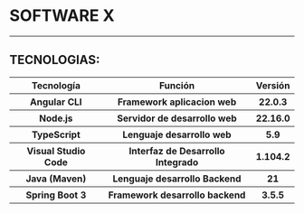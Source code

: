 <h1>
  SOFTWARE X
</h1> <hr>

<h2>
  TECNOLOGIAS:
</h2>
<table>
  <tr>
    <th>Tecnología</th>
    <th>Función</th>
    <th>Versión</th>
  </tr>
  <tr>
    <th>Angular CLI</th>
    <th>Framework aplicacion web</th>
    <th>22.0.3</th>
  </tr>
  <tr>
    <th>Node.js</th>
    <th>Servidor de desarrollo web</th>
    <th>22.16.0</th>
  </tr>
  <tr>
    <th>TypeScript</th>
    <th>Lenguaje desarrollo web</th>
    <th>5.9</th>  
  </tr>
  <tr>
    <th>Visual Studio Code</th>
    <th>Interfaz de Desarrollo Integrado</th>
    <th>1.104.2</th>
  </tr>
  <tr>
    <th>Java (Maven)</th>
    <th>Lenguaje desarrollo Backend</th>
    <th>21</th>
  </tr>
  <tr>
    <th>Spring Boot 3</th>
    <th>Framework desarrollo backend</th>
    <th>3.5.5</th>
  </tr>
</table>
